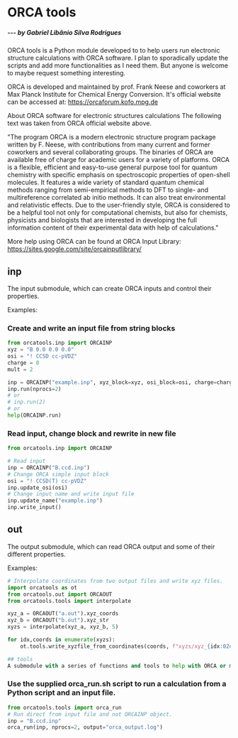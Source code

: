 # ORCA tools
##### --- by Gabriel Libânio Silva Rodrigues

ORCA tools is a Python module developed to to help users run electronic structure calculations with ORCA software. I plan to sporadically update the scripts and add more functionalities as I need them. But anyone is welcome to maybe request something interesting.

ORCA is developed and maintained by prof. Frank Neese and coworkers at Max Planck Institute for Chemical Energy Conversion. It's official website can be accessed at: https://orcaforum.kofo.mpg.de

About ORCA software for electronic structures calculations
The following text was taken from ORCA official website above.

"The program ORCA is a modern electronic structure program package written by F. Neese, with contributions from many current and former coworkers and several collaborating groups. The binaries of ORCA are available free of charge for academic users for a variety of platforms. ORCA is a flexible, efficient and easy-to-use general purpose tool for quantum chemistry with specific emphasis on spectroscopic properties of open-shell molecules. It features a wide variety of standard quantum chemical methods ranging from semi-empirical methods to DFT to single- and multireference correlated ab initio methods. It can also treat environmental and relativistic effects. Due to the user-friendly style, ORCA is considered to be a helpful tool not only for computational chemists, but also for chemists, physicists and biologists that are interested in developing the full information content of their experimental data with help of calculations."

More help using ORCA can be found at ORCA Input Library: https://sites.google.com/site/orcainputlibrary/

## inp
The input submodule, which can create ORCA inputs and control their properties.

Examples:

### Create and write an input file from string blocks
```python
from orcatools.inp import ORCAINP
xyz = "B 0.0 0.0 0.0"
osi = "! CCSD cc-pVDZ"
charge = 0
mult = 2

inp = ORCAINP("example.inp", xyz_block=xyz, osi_block=osi, charge=charge, mult=mult)
inp.run(nprocs=2)
# or
# inp.run(2)
# or
help(ORCAINP.run)
```

### Read input, change block and rewrite in new file
```python
from orcatools.inp import ORCAINP

# Read input
inp = ORCAINP("B.ccd.inp")
# Change ORCA simple input block
osi = "! CCSD(T) cc-pVDZ"
inp.update_osi(osi)
# Change input name and write input file
inp.update_name("example.inp")
inp.write_input()
```

## out
The output submodule, which can read ORCA output and some of their different properties.

Examples:

```python
# Interpolate coordinates from two output files and write xyz files.
import orcatools as ot
from orcatools.out import ORCAOUT
from orcatools.tools import interpolate

xyz_a = ORCAOUT("a.out").xyz_coords
xyz_b = ORCAOUT("b.out").xyz_str
xyzs = interpolate(xyz_a, xyz_b, 5)

for idx,coords in enumerate(xyzs):
    ot.tools.write_xyzfile_from_coordinates(coords, f"xyzs/xyz_{idx:02d}.xyz")

## tools
A submodule with a series of functions and tools to help with ORCA or molecular modeling in general.
```

### Use the supplied orca_run.sh script to run a calculation from a Python script and an input file.
```python
from orcatools.tools import orca_run
# Run direct from input file and not ORCAINP object.
inp = "B.ccd.inp"
orca_run(inp, nprocs=2, output="orca_output.log")
```